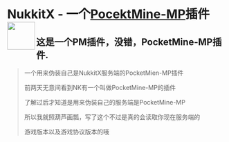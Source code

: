 <h1>NukkitX - 一个<a href="https://github.com/pmmp/PocketMine-MP/">PocektMine-MP</a>插件<img src="https://raw.githubusercontent.com/Anders233/NukkitX/master/logo.png" height="64" width="64" align="left"></img></h1>

## 这是一个PM插件，没错，PocketMine-MP插件.
> 一个用来伪装自己是NukkitX服务端的PocketMien-MP插件
> 
> 前两天无意间看到NK有一个叫做PocketMine-MP的插件
> 
> 了解过后才知道是用来伪装自己的服务端是PocketMine-MP
> 
> 所以我就照葫芦画瓢，写了这个不过是真的会读取你现在服务端的
> 
> 游戏版本以及游戏协议版本的哦
